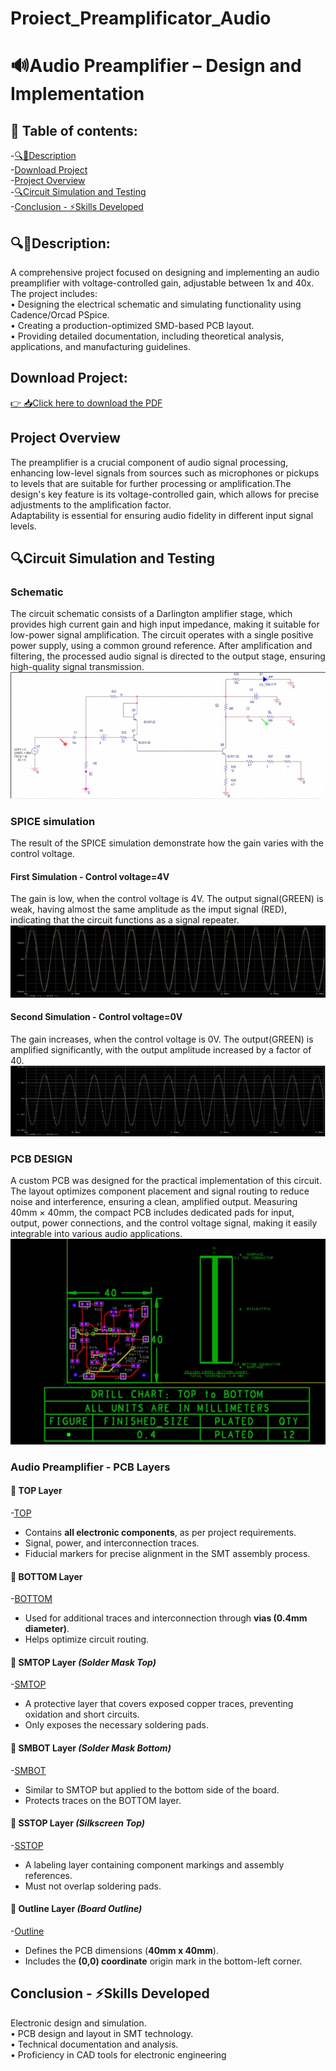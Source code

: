 # Proiect_Preamplificator_Audio

# 🔊Audio Preamplifier – Design and Implementation
## 📜 Table of contents:   
-[🔍📖Description](https://github.com/TeodoraEnache/Proiect_Preamplificator_Audio?tab=readme-ov-file#description)  
 -[Download Project](https://github.com/TeodoraEnache/Proiect_Preamplificator_Audio?tab=readme-ov-file#download-project)  
 -[Project Overview](https://github.com/TeodoraEnache/Proiect_Preamplificator_Audio?tab=readme-ov-file#project-overview)  
 -[🔍Circuit Simulation and Testing](https://github.com/TeodoraEnache/Proiect_Preamplificator_Audio?tab=readme-ov-file#circuit-simulation-and-testing)  
 -[Conclusion - ⚡Skills Developed](https://github.com/TeodoraEnache/Proiect_Preamplificator_Audio?tab=readme-ov-file#conclusion---skills-developed)

## 🔍📖Description: 

 A comprehensive project focused on designing and implementing an audio preamplifier with voltage-controlled gain, adjustable between 1x and 40x. The project includes:  
 • Designing the electrical schematic and simulating functionality using Cadence/Orcad PSpice.  
 • Creating a production-optimized SMD-based PCB layout.  
 • Providing detailed documentation, including theoretical analysis, applications, and manufacturing guidelines.

## Download Project:
[👉 📥Click here to download the PDF](https://github.com/TeodoraEnache/Proiect_Preamplificator_Audio/blob/main/Enache_Teodora_Preamplificator%20Audio.pdf)

## Project Overview

 The preamplifier is a crucial component of audio signal processing, enhancing low-level signals from sources such as microphones or pickups to levels that are suitable for further processing or amplification.The design's key feature is its voltage-controlled gain, which allows for precise adjustments to the amplification factor.  
 Adaptability is essential for ensuring audio fidelity in different input signal levels.

 
 ## 🔍Circuit Simulation and Testing

 ### Schematic
 
 The circuit schematic consists of a Darlington amplifier stage, which provides high current gain and high input impedance, making it suitable for low-power signal amplification. The circuit operates with a single positive power supply, using a common ground reference. After amplification and filtering, the processed audio signal is directed to the output stage, ensuring high-quality signal transmission.
 <br/>
![Circuit](https://github.com/TeodoraEnache/Proiect_Preamplificator_Audio/blob/main/schema_electrica.jpg)
 <br/>  

 ### SPICE simulation 

 The result of the SPICE simulation demonstrate how the gain varies with the control voltage.

 #### First Simulation - Control voltage=4V
 The gain is low, when the control voltage is 4V. The output signal(GREEN) is weak, having almost the same amplitude as the imput signal (RED), indicating that the circuit functions as a signal repeater.
 <br/>
![Sim1](https://github.com/TeodoraEnache/Proiect_Preamplificator_Audio/blob/main/VDC%3D4V.jpg)
<br/>

#### Second Simulation - Control voltage=0V
The gain increases, when the control voltage is 0V. The output(GREEN) is amplified significantly, with the output amplitude increased by a factor of 40.
<br/>
![Sim2](https://github.com/TeodoraEnache/Proiect_Preamplificator_Audio/blob/main/VDC%3D0V.jpg)
<br/>

 ### PCB DESIGN
 A custom PCB was designed for the practical implementation of this circuit. The layout optimizes component placement and signal routing to reduce noise and interference, ensuring a clean, amplified output. Measuring 40mm × 40mm, the compact PCB includes dedicated pads for input, output, power connections, and the control voltage signal, making it easily integrable into various audio applications.
 <br/>
![PCB](https://github.com/TeodoraEnache/Proiect_Preamplificator_Audio/blob/main/layout.jpg)
<br/>

### Audio Preamplifier - PCB Layers
#### 🔷 **TOP Layer** 
-[TOP]()
- Contains **all electronic components**, as per project requirements.
- Signal, power, and interconnection traces.
- Fiducial markers for precise alignment in the SMT assembly process.
#### 🔷 **BOTTOM Layer**
-[BOTTOM]()
- Used for additional traces and interconnection through **vias (0.4mm diameter)**.
- Helps optimize circuit routing.
#### 🔷 **SMTOP Layer** *(Solder Mask Top)*
-[SMTOP]()
- A protective layer that covers exposed copper traces, preventing oxidation and short circuits.
- Only exposes the necessary soldering pads.

#### 🔷 **SMBOT Layer** *(Solder Mask Bottom)*
-[SMBOT]()
- Similar to SMTOP but applied to the bottom side of the board.
- Protects traces on the BOTTOM layer.

#### 🔷 **SSTOP Layer** *(Silkscreen Top)*
-[SSTOP]()
- A labeling layer containing component markings and assembly references.
- Must not overlap soldering pads.

#### 🔷 **Outline Layer** *(Board Outline)*
-[Outline]()
- Defines the PCB dimensions (**40mm x 40mm**).
- Includes the **(0,0) coordinate** origin mark in the bottom-left corner.


## Conclusion - ⚡Skills Developed

Electronic design and simulation.  
• PCB design and layout in SMT technology.  
• Technical documentation and analysis.  
• Proficiency in CAD tools for electronic engineering
